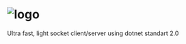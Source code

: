 # ![logo](https://raw.githubusercontent.com/ivanroubicek/LightSocket/master/resources/banner.png)

Ultra fast, light socket client/server using dotnet standart 2.0
